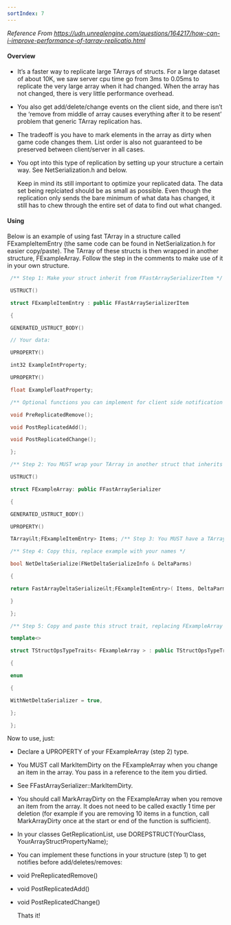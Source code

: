 ```yaml
---
sortIndex: 7
---
```

*Reference From <https://udn.unrealengine.com/questions/164217/how-can-i-improve-performance-of-tarray-replicatio.html>*


#### Overview

- It’s a faster way to replicate large TArrays of structs. For a large dataset of about 10K, we saw server cpu time go from 3ms to 0.05ms to replicate the very large array when it had changed. When the array has not changed, there is very little performance overhead.

- You also get add/delete/change events on the client side, and there isn’t the ‘remove from middle of array causes everything after it to be resent’ problem that generic TArray replication has.

- The tradeoff is you have to mark elements in the array as dirty when game code changes them. List order is also not guaranteed to be preserved between client/server in all cases.

- You opt into this type of replication by setting up your structure a certain way. See NetSerialization.h and below.

  Keep in mind its still important to optimize your replicated data. The data set being replciated should be as small as possible. Even though the replication only sends the bare minimum of what data has changed, it still has to chew through the entire set of data to find out what changed.


#### Using

 Below is an example of using fast TArray in a structure called FExampleItemEntry (the same code can be found in NetSerialization.h for easier copy/paste). The TArray of these structs is then wrapped in another structure, FExampleArray. Follow the step in the comments to make use of it in your own structure.
```cpp
 /** Step 1: Make your struct inherit from FFastArraySerializerItem */

 USTRUCT()

 struct FExampleItemEntry : public FFastArraySerializerItem

 {

 GENERATED_USTRUCT_BODY()

 // Your data:

 UPROPERTY()

 int32 ExampleIntProperty;

 UPROPERTY()

 float ExampleFloatProperty;

 /** Optional functions you can implement for client side notification of changes to items */

 void PreReplicatedRemove();

 void PostReplicatedAdd();

 void PostReplicatedChange();

 };

 /** Step 2: You MUST wrap your TArray in another struct that inherits from FFastArraySerializer */

 USTRUCT()

 struct FExampleArray: public FFastArraySerializer

 {

 GENERATED_USTRUCT_BODY()

 UPROPERTY()

 TArray&lt;FExampleItemEntry> Items; /** Step 3: You MUST have a TArray named Items of the struct you made in step 1. */

 /** Step 4: Copy this, replace example with your names */

 bool NetDeltaSerialize(FNetDeltaSerializeInfo & DeltaParms)

 {

 return FastArrayDeltaSerialize&lt;FExampleItemEntry>( Items, DeltaParms );

 }

 };

 /** Step 5: Copy and paste this struct trait, replacing FExampleArray with your Step 2 struct. */

 template<>

 struct TStructOpsTypeTraits< FExampleArray > : public TStructOpsTypeTraitsBase

 {

 enum

 {

 WithNetDeltaSerializer = true,

 };

 };

```


Now to use, just:

- Declare a UPROPERTY of your FExampleArray (step 2) type.

- You MUST call MarkItemDirty on the FExampleArray when you change an item in the array. You pass in a reference to the item you dirtied.

- See FFastArraySerializer::MarkItemDirty.

- You should call MarkArrayDirty on the FExampleArray when you remove an item from the array. It does not need to be called exactly 1 time per deletion (for example if you are removing 10 items in a function, call MarkArrayDirty once at the start or end of the function is sufficient).

- In your classes GetReplicationList, use DOREPSTRUCT(YourClass, YourArrayStructPropertyName);

- You can implement these functions in your structure (step 1) to get notifies before add/deletes/removes:

- void PreReplicatedRemove()

- void PostReplicatedAdd()

- void PostReplicatedChange()

  Thats it!
